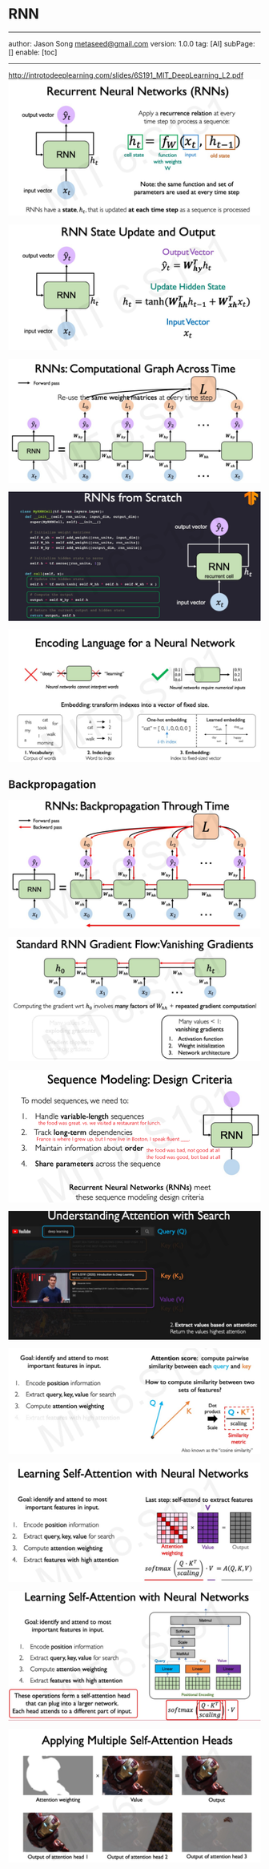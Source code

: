 # RNN
---
author: Jason Song <metaseed@gmail.com>
version: 1.0.0
tag: [AI]
subPage: []
enable: [toc]

---
http://introtodeeplearning.com/slides/6S191_MIT_DeepLearning_L2.pdf
![](https://raw.githubusercontent.com/metasong/iam-data/master/documents/197/image/20230605T190617534Z-image.png)

![](https://raw.githubusercontent.com/metasong/iam-data/master/documents/197/image/20230605T190931053Z-image.png)

![](https://raw.githubusercontent.com/metasong/iam-data/master/documents/197/image/20230605T191239460Z-image.png)

![](https://raw.githubusercontent.com/metasong/iam-data/master/documents/197/image/20230605T191705905Z-image.png)

![](https://raw.githubusercontent.com/metasong/iam-data/master/documents/197/image/20230605T192252382Z-image.png)

## Backpropagation
![](https://raw.githubusercontent.com/metasong/iam-data/master/documents/197/image/20230605T200749780Z-image.png)

![](https://raw.githubusercontent.com/metasong/iam-data/master/documents/197/image/20230605T201012491Z-image.png)

![](https://raw.githubusercontent.com/metasong/iam-data/master/documents/197/image/20230605T192828507Z-image.png)

![](https://raw.githubusercontent.com/metasong/iam-data/master/documents/197/image/20230605T200106491Z-image.png)

![](https://raw.githubusercontent.com/metasong/iam-data/master/documents/197/image/20230605T200446829Z-image.png)

![](https://raw.githubusercontent.com/metasong/iam-data/master/documents/197/image/20230605T200244841Z-image.png)

![](https://raw.githubusercontent.com/metasong/iam-data/master/documents/197/image/20230605T195950093Z-image.png)

![](https://raw.githubusercontent.com/metasong/iam-data/master/documents/197/image/20230605T200150593Z-image.png)